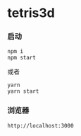# tetris3d

### 启动

```shell
npm i
npm start
```
或者
```shell
yarn
yarn start
```

### 浏览器

```text
http://localhost:3000
```
